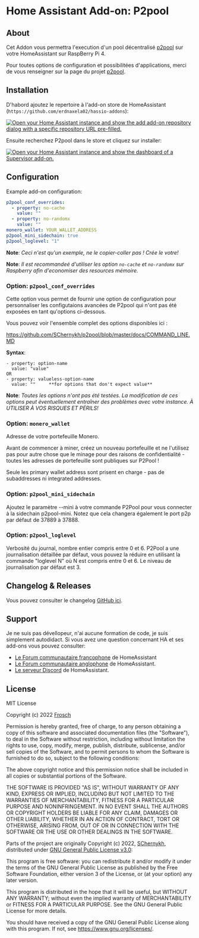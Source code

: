 # Home Assistant Add-on: P2pool

## About

Cet Addon vous permettra l'execution d'un pool décentralisé [p2pool][p2pool] sur
votre HomeAssistant sur RaspBerry Pi 4.

Pour toutes options de configuration et possibilitées d'applications, merci de vous
renseigner sur la page du projet [p2pool][p2pool].

## Installation

D'habord ajoutez le repertoire à l'add-on store de HomeAssistant (`https://github.com/erdnaxela02/hassio-addons`):

[![Open your Home Assistant instance and show the add add-on repository dialog
with a specific repository URL pre-filled.][add-repo-shield]][add-repo]

Ensuite recherchez P2pool dans le store et cliquez sur installer:

[![Open your Home Assistant instance and show the dashboard of a Supervisor add-on.][add-addon-shield]][add-addon]

## Configuration

Example add-on configuration:

```yaml
p2pool_conf_overrides:
  - property: no-cache
    value: ""
  - property: no-randomx
    value: ""
monero_wallet: YOUR_WALLET_ADDRESS
p2pool_mini_sidechain: true
p2pool_loglevel: "1"
```

**Note**: _Ceci n'est qu'un exemple, ne le copier-coller pas ! Crée le votre!_

**Note**: _Il est recommandeé d'utiliser les option `no-cache` et `no-randomx` sur
Raspberry afin d'economiser des resources mémoire._

### Option: `p2pool_conf_overrides`

Cette option vous permet de fournir une option de configuration pour personnaliser
les configutaions avancées de P2pool qui n'ont pas été exposées en tant qu'options
ci-dessous.

Vous pouvez voir l'ensemble complet des options disponibles ici :

<https://github.com/SChernykh/p2pool/blob/master/docs/COMMAND_LINE.MD>

**Syntax**:

```conf_syntax
- property: option-name
  value: "value"
OR
- property: valueless-option-name
  value: ""     **for options that don't expect value**
```

**Note**: _Toutes les options n'ont pas été testées. La modification de ces options
peut éventuellement entraîner des problèmes avec votre instance.
À UTILISER À VOS RISQUES ET PÉRILS!_

### Option: `monero_wallet`

Adresse de votre portefeuille Monero.

Avant de commencer à miner, créez un nouveau portefeuille et ne l'utilisez pas pour
autre chose que le minage pour des raisons de confidentialité - toutes les adresses
de portefeuille sont publiques sur P2Pool !

Seule les primary wallet address sont prisent en charge - pas de subaddresses ni
integrated addresses.

### Option: `p2pool_mini_sidechain`

Ajoutez le paramètre --mini à votre commande P2Pool pour vous connecter à la sidechain
p2pool-mini.
Notez que cela changera également le port p2p par défaut de 37889 à 37888.

### Option: `p2pool_loglevel`

Verbosité du journal, nombre entier compris entre 0 et 6.
P2Pool a une journalisation détaillée par défaut, vous pouvez la réduire en utilisant
la commande "loglevel N" où N est compris entre 0 et 6. Le niveau de journalisation
par défaut est 3.

## Changelog & Releases

Vous pouvez consulter le changelog [GitHub ici][releases].

## Support

Je ne suis pas dévellopeur, n'ai aucune formation de code, je suis simplement autodidact.
Si vous avez une question concernant HA et ses add-ons vous pouvez consulter:

- [Le Forum communautaire francophone][hacf] de HomeAssistant
- [Le Forum communautaire anglophone][forum] de HomeAssistant.
- [Le serveur Discord][discord-ha] de HomeAssistant.

## License

MIT License

Copyright (c) 2022 [Frosch][frosch]

Permission is hereby granted, free of charge, to any person obtaining a copy
of this software and associated documentation files (the "Software"), to deal
in the Software without restriction, including without limitation the rights
to use, copy, modify, merge, publish, distribute, sublicense, and/or sell
copies of the Software, and to permit persons to whom the Software is
furnished to do so, subject to the following conditions:

The above copyright notice and this permission notice shall be included in all
copies or substantial portions of the Software.

THE SOFTWARE IS PROVIDED "AS IS", WITHOUT WARRANTY OF ANY KIND, EXPRESS OR
IMPLIED, INCLUDING BUT NOT LIMITED TO THE WARRANTIES OF MERCHANTABILITY,
FITNESS FOR A PARTICULAR PURPOSE AND NONINFRINGEMENT. IN NO EVENT SHALL THE
AUTHORS OR COPYRIGHT HOLDERS BE LIABLE FOR ANY CLAIM, DAMAGES OR OTHER
LIABILITY, WHETHER IN AN ACTION OF CONTRACT, TORT OR OTHERWISE, ARISING FROM,
OUT OF OR IN CONNECTION WITH THE SOFTWARE OR THE USE OR OTHER DEALINGS IN THE
SOFTWARE.

Parts of the project are originally Copyright (c) 2022, [SChernykh][p2poolauthor],
distributed under [GNU General Public License v3.0][p2poollicense]:

This program is free software: you can redistribute it and/or modify it under
the terms of the GNU General Public License as published by the Free Software
Foundation, either version 3 of the License, or (at your option) any later version.

This program is distributed in the hope that it will be useful,
but WITHOUT ANY WARRANTY; without even the implied warranty of
MERCHANTABILITY or FITNESS FOR A PARTICULAR PURPOSE. See the
GNU General Public License for more details.

You should have received a copy of the GNU General Public License
along with this program. If not, see <https://www.gnu.org/licenses/>.

[add-addon]: https://my.home-assistant.io/redirect/supervisor_addon/?addon=c751e21a_sharry
[add-addon-shield]: https://my.home-assistant.io/badges/supervisor_addon.svg
[add-repo]: https://my.home-assistant.io/redirect/supervisor_add_addon_repository/?repository_url=https%3A%2F%2Fgithub.com%2Ferdnaxela02%2Fhassio-addons
[add-repo-shield]: https://my.home-assistant.io/badges/supervisor_add_addon_repository.svg
[discord-ha]: https://discord.gg/c5DvZ4e
[forum]: https://community.home-assistant.io
[hacf]: https://forum.hacf.fr/
[frosch]: https://github.com/erdnaxela02
[releases]: https://github.com/erdnaxela02/addon-p2pool/releases
[p2pool]: https://github.com/SChernykh/p2pool
[p2poolauthor]: https://github.com/SChernykh
[p2poollicense]: https://github.com/SChernykh/p2pool/blob/master/LICENSE
